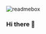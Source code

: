 ![readmebox]([https://github.com/ChaminduGamage/ChaminduGamage/blob/main/Portfolio%20cover%20New.jpg?raw=true](https://github.com/ChaminduGamage/ChaminduGamage/blob/main/Images/Portfolio%20cover.png?raw=true))
### Hi there 👋

<!--
**ChaminduGamage/ChaminduGamage** is a ✨ _special_ ✨ repository because its `README.md` (this file) appears on your GitHub profile.

Here are some ideas to get you started:

- 🔭 I’m currently working on ...
- 🌱 I’m currently learning ...
- 👯 I’m looking to collaborate on ...
- 🤔 I’m looking for help with ...
- 💬 Ask me about ...
- 📫 How to reach me: ...
- 😄 Pronouns: ...
- ⚡ Fun fact: ...
-->

